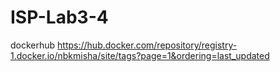 # ISP-Lab3-4

dockerhub https://hub.docker.com/repository/registry-1.docker.io/nbkmisha/site/tags?page=1&ordering=last_updated
